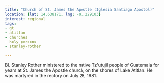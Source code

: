 ```yaml
---
title: "Church of St. James the Apostle (Iglesia Santiago Apostol)"
location: {lat: 14.638171, lng: -91.229103}
interest: regional
tags:
- gt
- atitlan
- churches
- holy-persons
- stanley-rother

---
```



Bl. Stanley Rother ministered to the native Tz'utujil people of Guatemala for years at St. James the Apostle church, on the shores of Lake Atitlan.  He was martyred in the rectory on July 28, 1981.


